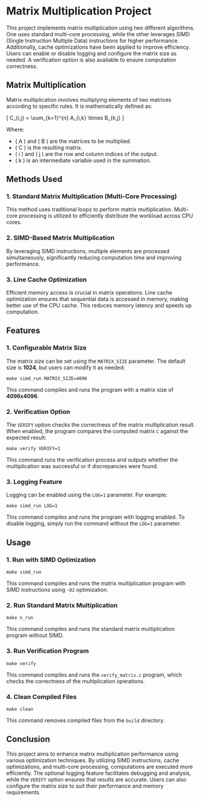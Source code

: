 # Matrix Multiplication Project

This project implements matrix multiplication using two different algorithms. One uses standard multi-core processing, while the other leverages SIMD (Single Instruction Multiple Data) instructions for higher performance. Additionally, cache optimizations have been applied to improve efficiency. Users can enable or disable logging and configure the matrix size as needed. A verification option is also available to ensure computation correctness.

## Matrix Multiplication

Matrix multiplication involves multiplying elements of two matrices according to specific rules. It is mathematically defined as:

\[
C_{i,j} = \sum_{k=1}^{n} A_{i,k} \times B_{k,j}
\]

Where:
- \( A \) and \( B \) are the matrices to be multiplied.
- \( C \) is the resulting matrix.
- \( i \) and \( j \) are the row and column indices of the output.
- \( k \) is an intermediate variable used in the summation.

## Methods Used

### 1. Standard Matrix Multiplication (Multi-Core Processing)
This method uses traditional loops to perform matrix multiplication. Multi-core processing is utilized to efficiently distribute the workload across CPU cores.

### 2. SIMD-Based Matrix Multiplication
By leveraging SIMD instructions, multiple elements are processed simultaneously, significantly reducing computation time and improving performance.

### 3. Line Cache Optimization
Efficient memory access is crucial in matrix operations. Line cache optimization ensures that sequential data is accessed in memory, making better use of the CPU cache. This reduces memory latency and speeds up computation.

## Features

### 1. Configurable Matrix Size
The matrix size can be set using the `MATRIX_SIZE` parameter. The default size is **1024**, but users can modify it as needed:
```
make simd_run MATRIX_SIZE=4096
```
This command compiles and runs the program with a matrix size of **4096x4096**.

### 2. Verification Option
The `VERIFY` option checks the correctness of the matrix multiplication result. When enabled, the program compares the computed matrix `C` against the expected result:
```
make verify VERIFY=1
```
This command runs the verification process and outputs whether the multiplication was successful or if discrepancies were found.

### 3. Logging Feature
Logging can be enabled using the `LOG=1` parameter. For example:
```
make simd_run LOG=1
```
This command compiles and runs the program with logging enabled. To disable logging, simply run the command without the `LOG=1` parameter.

## Usage

### 1. Run with SIMD Optimization
```
make simd_run
```
This command compiles and runs the matrix multiplication program with SIMD instructions using `-O2` optimization.

### 2. Run Standard Matrix Multiplication
```
make n_run
```
This command compiles and runs the standard matrix multiplication program without SIMD.

### 3. Run Verification Program
```
make verify
```
This command compiles and runs the `verify_matrix.c` program, which checks the correctness of the multiplication operations.

### 4. Clean Compiled Files
```
make clean
```
This command removes compiled files from the `build` directory.

## Conclusion
This project aims to enhance matrix multiplication performance using various optimization techniques. By utilizing SIMD instructions, cache optimizations, and multi-core processing, computations are executed more efficiently. The optional logging feature facilitates debugging and analysis, while the `VERIFY` option ensures that results are accurate. Users can also configure the matrix size to suit their performance and memory requirements.

